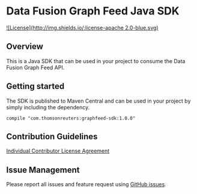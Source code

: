# Data Fusion Graph Feed Java SDK

[![License](http://img.shields.io/:license-apache 2.0-blue.svg)](http://www.apache.org/licenses/LICENSE-2.0.html)

## Overview

This is a Java SDK that can be used in your project to consume the Data Fusion Graph Feed API.

## Getting started

The SDK is published to Maven Central and can be used in your project by simply including the dependency.

```
compile "com.thomsonreuters:graphfeed-sdk:1.0.0"
```

## Contribution Guidelines

[Individual Contributor License Agreement](https://github.com/thomsonreuters/datafusion-graphfeed-java-sdk/raw/master/individual-contributor-license-agreement.pdf)

## Issue Management

Please report all issues and feature request using [GitHub issues](https://github.com/thomsonreuters/datafusion-graphfeed-java-sdk/issues).
